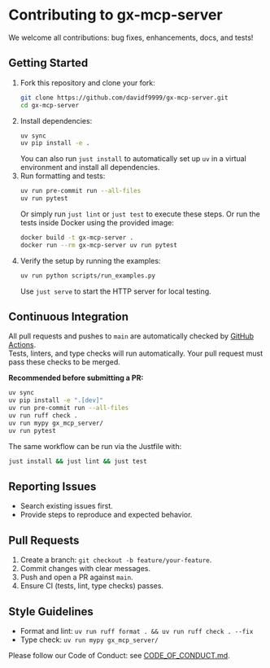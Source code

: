 # Contributing to gx-mcp-server

We welcome all contributions: bug fixes, enhancements, docs, and tests!

## Getting Started

1. Fork this repository and clone your fork:
   ```bash
   git clone https://github.com/davidf9999/gx-mcp-server.git
   cd gx-mcp-server
   ```
2. Install dependencies:
   ```bash
   uv sync
   uv pip install -e .
   ```
   You can also run `just install` to automatically set up `uv` in a virtual
   environment and install all dependencies.
3. Run formatting and tests:
   ```bash
   uv run pre-commit run --all-files
   uv run pytest
   ```
   Or simply run `just lint` or `just test` to execute these steps.
   Or run the tests inside Docker using the provided image:
   ```bash
   docker build -t gx-mcp-server .
   docker run --rm gx-mcp-server uv run pytest
   ```
4. Verify the setup by running the examples:
   ```bash
   uv run python scripts/run_examples.py
   ```
   Use `just serve` to start the HTTP server for local testing.

## Continuous Integration

All pull requests and pushes to `main` are automatically checked by [GitHub Actions](https://github.com/davidf9999/gx-mcp-server/actions).  
Tests, linters, and type checks will run automatically. Your pull request must pass these checks to be merged.

**Recommended before submitting a PR:**

```bash
uv sync
uv pip install -e ".[dev]"
uv run pre-commit run --all-files
uv run ruff check .
uv run mypy gx_mcp_server/
uv run pytest
```
The same workflow can be run via the Justfile with:
```bash
just install && just lint && just test
```

## Reporting Issues

- Search existing issues first.
- Provide steps to reproduce and expected behavior.

## Pull Requests

1. Create a branch: `git checkout -b feature/your-feature`.
2. Commit changes with clear messages.
3. Push and open a PR against `main`.
4. Ensure CI (tests, lint, type checks) passes.

## Style Guidelines

- Format and lint: `uv run ruff format . && uv run ruff check . --fix`
- Type check: `uv run mypy gx_mcp_server/`

Please follow our Code of Conduct: see [CODE_OF_CONDUCT.md](CODE_OF_CONDUCT.md).